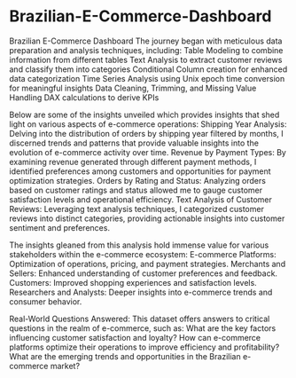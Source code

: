 # Brazilian-E-Commerce-Dashboard
Brazilian E-Commerce Dashboard
The journey began with meticulous data preparation and analysis techniques, including:
Table Modeling to combine information from different tables
Text Analysis to extract customer reviews and classify them into categories
Conditional Column creation for enhanced data categorization
Time Series Analysis using Unix epoch time conversion for meaningful insights
Data Cleaning, Trimming, and Missing Value Handling
DAX calculations to derive KPIs

Below are some of the insights unveiled which provides insights that shed light on various aspects of e-commerce operations:
Shipping Year Analysis: Delving into the distribution of orders by shipping year filtered by months, I discerned trends and patterns that provide valuable insights into the evolution of e-commerce activity over time.
Revenue by Payment Types: By examining revenue generated through different payment methods, I identified preferences among customers and opportunities for payment optimization strategies.
Orders by Rating and Status: Analyzing orders based on customer ratings and status allowed me to gauge customer satisfaction levels and operational efficiency.
Text Analysis of Customer Reviews: Leveraging text analysis techniques, I categorized customer reviews into distinct categories, providing actionable insights into customer sentiment and preferences.

The insights gleaned from this analysis hold immense value for various stakeholders within the e-commerce ecosystem:
E-commerce Platforms: Optimization of operations, pricing, and payment strategies.
Merchants and Sellers: Enhanced understanding of customer preferences and feedback.
Customers: Improved shopping experiences and satisfaction levels.
Researchers and Analysts: Deeper insights into e-commerce trends and consumer behavior.

Real-World Questions Answered: This dataset offers answers to critical questions in the realm of e-commerce, such as:
What are the key factors influencing customer satisfaction and loyalty?
How can e-commerce platforms optimize their operations to improve efficiency and profitability?
What are the emerging trends and opportunities in the Brazilian e-commerce market?
